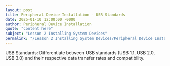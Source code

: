 ```yaml
---
layout: post
title: Peripheral Device Installation - USB Standards
date: 2025-01-10 12:00:00 -0000
author: Peripheral Device Installation
quote: "content here"
subject: "Lesson 2 Installing System Devices"
permalink: "/Lesson 2 Installing System Devices/Peripheral Device Installation/Peripheral Device Installation - USB Standards"
---
```


USB Standards: Differentiate between USB standards (USB 1.1, USB 2.0, USB 3.0) and their respective data transfer rates and compatibility.
